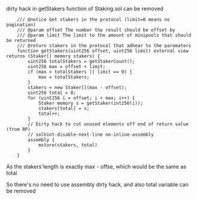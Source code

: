 dirty hack in getStakers function of Staking.sol can be removed

```
	/// @notice Get stakers in the protocol (limit=0 means no pagination)
	/// @param offset The number the result should be offset by
	/// @param limit The limit to the amount of minipools that should be returned
	/// @return stakers in the protocol that adhear to the paramaters
	function getStakers(uint256 offset, uint256 limit) external view returns (Staker[] memory stakers) {
		uint256 totalStakers = getStakerCount();
		uint256 max = offset + limit;
		if (max > totalStakers || limit == 0) {
			max = totalStakers;
		}
		stakers = new Staker[](max - offset);
		uint256 total = 0;
		for (uint256 i = offset; i < max; i++) {
			Staker memory s = getStaker(int256(i));
			stakers[total] = s;
			total++;
		}
		// Dirty hack to cut unused elements off end of return value (from RP)
		// solhint-disable-next-line no-inline-assembly
		assembly {
			mstore(stakers, total)
		}
	}
```

As the stakers'length is exactly max - offse, which would be the same as total

So there's no need to use assembly dirty hack, and also total variable can be removed